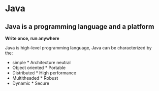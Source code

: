 # Java

## Java is a programming language and a platform

__Write once, run anywhere__


Java is high-level programming language, Java can be characterized by the:

* simple              * Architecture neutral
* Object oriented     * Portable
* Distributed         * High performance
* Multitheaded        * Robust
* Dynamic             * Secure




